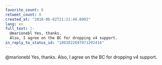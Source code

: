 ```yaml
---
favorite_count: 0
retweet_count: 0
created_at: "2018-06-02T21:21:46.000Z"
lang: en
full_text: |-
  @marionebl Yes, thanks. 
  Also, I agree on the BC for dropping v4 support.
in_reply_to_status_id: "1003022697071292416"
---
```


@marionebl Yes, thanks. Also, I agree on the BC for dropping v4 support.
